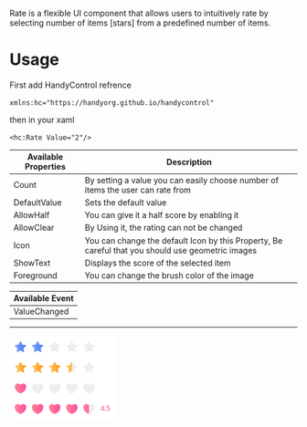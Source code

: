 Rate is a flexible UI component that allows users to intuitively rate by selecting number of items [stars] from a predefined number of items.
# Usage
First add HandyControl refrence
```
xmlns:hc="https://handyorg.github.io/handycontrol"
```
then in your xaml
```
<hc:Rate Value="2"/>
```

| **Available Properti**es | **Description**                                              |
| ------------------------ | ------------------------------------------------------------ |
| Count  | By setting a value you can easily choose number of items the user can rate from |
| DefaultValue | Sets the default value |
| AllowHalf | You can give it a half score by enabling it |
| AllowClear | By Using it, the rating can not be changed |
| Icon | You can change the default Icon by this Property, Be careful that you should use geometric images |
| ShowText | Displays the score of the selected item |
| Foreground | You can change the brush color of the image |

| **Available Event** | 
| -- |
| ValueChanged |
***

![](https://github.com/HandyOrg/HandyOrgResource/blob/master/HandyControl/Resources/Rate.png)